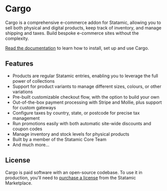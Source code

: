 # Cargo
Cargo is a comprehensive e-commerce addon for Statamic, allowing you to sell both physical and digital products, keep track of inventory, and manage shipping and taxes. Build bespoke e-commerce sites without the complexity.

[Read the documentation](https://builtwithcargo.dev) to learn how to install, set up and use Cargo.

## Features
* Products are regular Statamic entries, enabling you to leverage the full power of collections
* Support for product variants to manage different sizes, colours, or other variations
* Pre-built customizable checkout flow, with the option to build your own
* Out-of-the-box payment processing with Stripe and Mollie, plus support for custom gateways
* Configure taxes by country, state, or postcode for precise tax management
* Run promotions easily with both automatic site-wide discounts and coupon codes
* Manage inventory and stock levels for physical products
* Built by a member of the Statamic Core Team
* And much more...

## License
Cargo is paid software with an open-source codebase. To use it in production, you'll need to [purchase a license](https://statamic.com/addons/duncanmcclean/cargo) from the Statamic Marketplace.
